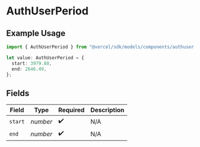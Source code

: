 # AuthUserPeriod

## Example Usage

```typescript
import { AuthUserPeriod } from "@vercel/sdk/models/components/authuser.js";

let value: AuthUserPeriod = {
  start: 3979.88,
  end: 2646.49,
};
```

## Fields

| Field              | Type               | Required           | Description        |
| ------------------ | ------------------ | ------------------ | ------------------ |
| `start`            | *number*           | :heavy_check_mark: | N/A                |
| `end`              | *number*           | :heavy_check_mark: | N/A                |